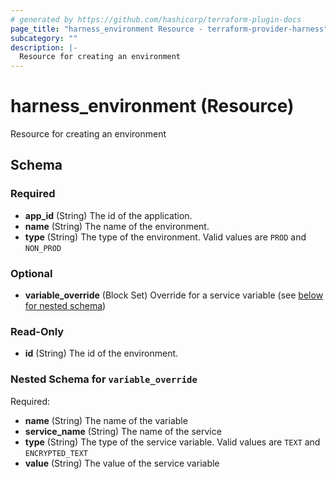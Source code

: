 ```yaml
---
# generated by https://github.com/hashicorp/terraform-plugin-docs
page_title: "harness_environment Resource - terraform-provider-harness"
subcategory: ""
description: |-
  Resource for creating an environment
---
```


# harness_environment (Resource)

Resource for creating an environment



<!-- schema generated by tfplugindocs -->
## Schema

### Required

- **app_id** (String) The id of the application.
- **name** (String) The name of the environment.
- **type** (String) The type of the environment. Valid values are `PROD` and `NON_PROD`

### Optional

- **variable_override** (Block Set) Override for a service variable (see [below for nested schema](#nestedblock--variable_override))

### Read-Only

- **id** (String) The id of the environment.

<a id="nestedblock--variable_override"></a>
### Nested Schema for `variable_override`

Required:

- **name** (String) The name of the variable
- **service_name** (String) The name of the service
- **type** (String) The type of the service variable. Valid values are `TEXT` and `ENCRYPTED_TEXT`
- **value** (String) The value of the service variable


